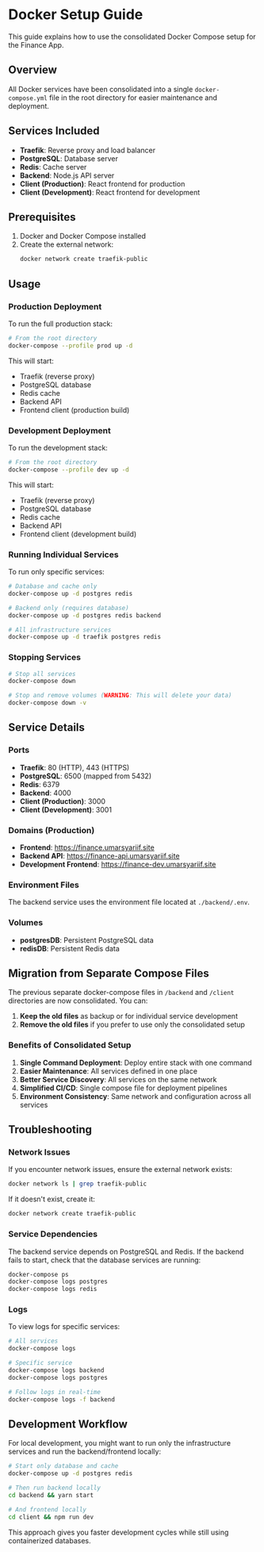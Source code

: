 # Docker Setup Guide

This guide explains how to use the consolidated Docker Compose setup for the Finance App.

## Overview

All Docker services have been consolidated into a single `docker-compose.yml` file in the root directory for easier maintenance and deployment.

## Services Included

- **Traefik**: Reverse proxy and load balancer
- **PostgreSQL**: Database server
- **Redis**: Cache server
- **Backend**: Node.js API server
- **Client (Production)**: React frontend for production
- **Client (Development)**: React frontend for development

## Prerequisites

1. Docker and Docker Compose installed
2. Create the external network:
   ```bash
   docker network create traefik-public
   ```

## Usage

### Production Deployment

To run the full production stack:

```bash
# From the root directory
docker-compose --profile prod up -d
```

This will start:
- Traefik (reverse proxy)
- PostgreSQL database
- Redis cache
- Backend API
- Frontend client (production build)

### Development Deployment

To run the development stack:

```bash
# From the root directory
docker-compose --profile dev up -d
```

This will start:
- Traefik (reverse proxy)
- PostgreSQL database
- Redis cache
- Backend API
- Frontend client (development build)

### Running Individual Services

To run only specific services:

```bash
# Database and cache only
docker-compose up -d postgres redis

# Backend only (requires database)
docker-compose up -d postgres redis backend

# All infrastructure services
docker-compose up -d traefik postgres redis
```

### Stopping Services

```bash
# Stop all services
docker-compose down

# Stop and remove volumes (WARNING: This will delete your data)
docker-compose down -v
```

## Service Details

### Ports

- **Traefik**: 80 (HTTP), 443 (HTTPS)
- **PostgreSQL**: 6500 (mapped from 5432)
- **Redis**: 6379
- **Backend**: 4000
- **Client (Production)**: 3000
- **Client (Development)**: 3001

### Domains (Production)

- **Frontend**: https://finance.umarsyariif.site
- **Backend API**: https://finance-api.umarsyariif.site
- **Development Frontend**: https://finance-dev.umarsyariif.site

### Environment Files

The backend service uses the environment file located at `./backend/.env`.

### Volumes

- **postgresDB**: Persistent PostgreSQL data
- **redisDB**: Persistent Redis data

## Migration from Separate Compose Files

The previous separate docker-compose files in `/backend` and `/client` directories are now consolidated. You can:

1. **Keep the old files** as backup or for individual service development
2. **Remove the old files** if you prefer to use only the consolidated setup

### Benefits of Consolidated Setup

1. **Single Command Deployment**: Deploy entire stack with one command
2. **Easier Maintenance**: All services defined in one place
3. **Better Service Discovery**: All services on the same network
4. **Simplified CI/CD**: Single compose file for deployment pipelines
5. **Environment Consistency**: Same network and configuration across all services

## Troubleshooting

### Network Issues

If you encounter network issues, ensure the external network exists:

```bash
docker network ls | grep traefik-public
```

If it doesn't exist, create it:

```bash
docker network create traefik-public
```

### Service Dependencies

The backend service depends on PostgreSQL and Redis. If the backend fails to start, check that the database services are running:

```bash
docker-compose ps
docker-compose logs postgres
docker-compose logs redis
```

### Logs

To view logs for specific services:

```bash
# All services
docker-compose logs

# Specific service
docker-compose logs backend
docker-compose logs postgres

# Follow logs in real-time
docker-compose logs -f backend
```

## Development Workflow

For local development, you might want to run only the infrastructure services and run the backend/frontend locally:

```bash
# Start only database and cache
docker-compose up -d postgres redis

# Then run backend locally
cd backend && yarn start

# And frontend locally
cd client && npm run dev
```

This approach gives you faster development cycles while still using containerized databases.